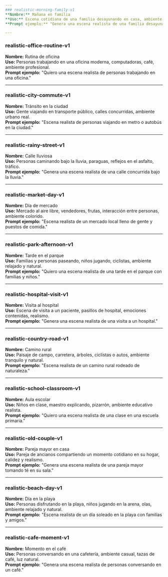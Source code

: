 ```yaml
---
### realistic-morning-family-v1
**Nombre:** Mañana en familia  
**Uso:** Escena cotidiana de una familia desayunando en casa, ambiente cálido y realista.  
**Prompt ejemplo:** "Genera una escena realista de una familia desayunando en la cocina."

---
```

### realistic-office-routine-v1
**Nombre:** Rutina de oficina  
**Uso:** Personas trabajando en una oficina moderna, computadoras, café, ambiente profesional.  
**Prompt ejemplo:** "Quiero una escena realista de personas trabajando en una oficina."

---
### realistic-city-commute-v1
**Nombre:** Tránsito en la ciudad  
**Uso:** Gente viajando en transporte público, calles concurridas, ambiente urbano real.  
**Prompt ejemplo:** "Escena realista de personas viajando en metro o autobús en la ciudad."

---
### realistic-rainy-street-v1
**Nombre:** Calle lluviosa  
**Uso:** Personas caminando bajo la lluvia, paraguas, reflejos en el asfalto, tráfico.  
**Prompt ejemplo:** "Genera una escena realista de una calle concurrida bajo la lluvia."

---
### realistic-market-day-v1
**Nombre:** Día de mercado  
**Uso:** Mercado al aire libre, vendedores, frutas, interacción entre personas, ambiente colorido.  
**Prompt ejemplo:** "Escena realista de un mercado local lleno de gente y puestos de comida."

---
### realistic-park-afternoon-v1
**Nombre:** Tarde en el parque  
**Uso:** Familias y personas paseando, niños jugando, ciclistas, ambiente relajado y natural.  
**Prompt ejemplo:** "Quiero una escena realista de una tarde en el parque con familias y niños."

---
### realistic-hospital-visit-v1
**Nombre:** Visita al hospital  
**Uso:** Escena de visita a un paciente, pasillos de hospital, emociones contenidas, realismo.  
**Prompt ejemplo:** "Genera una escena realista de una visita a un hospital."

---
### realistic-country-road-v1
**Nombre:** Camino rural  
**Uso:** Paisaje de campo, carretera, árboles, ciclistas o autos, ambiente tranquilo y natural.  
**Prompt ejemplo:** "Escena realista de un camino rural rodeado de naturaleza."

---
### realistic-school-classroom-v1
**Nombre:** Aula escolar  
**Uso:** Niños en clase, maestro explicando, pizarrón, ambiente educativo realista.  
**Prompt ejemplo:** "Quiero una escena realista de una clase en una escuela primaria."

---
### realistic-old-couple-v1
**Nombre:** Pareja mayor en casa  
**Uso:** Pareja de ancianos compartiendo un momento cotidiano en su hogar, calidez y realismo.  
**Prompt ejemplo:** "Genera una escena realista de una pareja mayor tomando té en su sala."

---
### realistic-beach-day-v1
**Nombre:** Día en la playa  
**Uso:** Personas disfrutando en la playa, niños jugando en la arena, olas, ambiente relajado y natural.  
**Prompt ejemplo:** "Escena realista de un día soleado en la playa con familias y amigos."

---
### realistic-cafe-moment-v1
**Nombre:** Momento en el café  
**Uso:** Personas conversando en una cafetería, ambiente casual, tazas de café, luz natural.  
**Prompt ejemplo:** "Genera una escena realista de personas conversando en un café."
